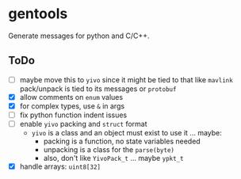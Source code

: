 # gentools

Generate messages for python and C/C++.

## ToDo

- [ ] maybe move this to `yivo` since it might be tied to that like `mavlink`
pack/unpack is tied to its messages or `protobuf`
- [x] allow comments on `enum` values
- [x] for complex types, use `&` in args
- [ ] fix python function indent issues
- [ ] enable `yivo` packing and `struct` format
    - `yivo` is a class and an object must exist to use it ... maybe:
        - packing is a function, no state variables needed
        - unpacking is a class for the `parse(byte)`
        - also, don't like `YivoPack_t` ... maybe `ypkt_t`
- [x] handle arrays: `uint8[32]`
